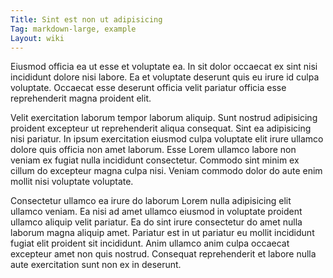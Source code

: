 ```yaml
---
Title: Sint est non ut adipisicing
Tag: markdown-large, example
Layout: wiki
---
```

Eiusmod officia ea ut esse et voluptate ea. In sit dolor occaecat ex sint nisi incididunt dolore nisi labore. Ea et voluptate deserunt quis eu irure id culpa voluptate. Occaecat esse deserunt officia velit pariatur officia esse reprehenderit magna proident elit.

Velit exercitation laborum tempor laborum aliquip. Sunt nostrud adipisicing proident excepteur ut reprehenderit aliqua consequat. Sint ea adipisicing nisi pariatur. In ipsum exercitation eiusmod culpa voluptate elit irure ullamco dolore quis officia non amet laborum. Esse Lorem ullamco labore non veniam ex fugiat nulla incididunt consectetur. Commodo sint minim ex cillum do excepteur magna culpa nisi. Veniam commodo dolor do aute enim mollit nisi voluptate voluptate.

Consectetur ullamco ea irure do laborum Lorem nulla adipisicing elit ullamco veniam. Ea nisi ad amet ullamco eiusmod in voluptate proident ullamco aliquip velit pariatur. Ea do sint irure consectetur do amet nulla laborum magna aliquip amet. Pariatur est in ut pariatur eu mollit incididunt fugiat elit proident sit incididunt. Anim ullamco anim culpa occaecat excepteur amet non quis nostrud. Consequat reprehenderit et labore nulla aute exercitation sunt non ex in deserunt.